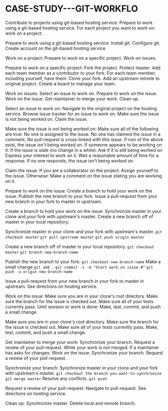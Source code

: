 # CASE-STUDY---GIT-WORKFLO

Contribute to projects using git-based hosting service:
    Prepare to work using a git-based hosting service.
    For each project you want to work on:
        work on a project.

Prepare to work using a git-based hosting service.
    Install git.
    Configure git.
    Create account on the git-based hosting service.

Work on a project:
    Prepare to work on a specific project.
    Work on issues.

Prepare to work on a specific project:
    Fork the project.
    Protect master.
    Add each team member as a contributor to your fork.
    For each team member, including yourself, have them:
        Clone your fork.
        Add an upstream remote to original project.
    Create a board to manage your team.

Work on issues:
    Select an issue to work on.
    Prepare to work on the issue.
    Work on the issue.
    Get maintainer to merge your work.
    Clean up.

Select an issue to work on:
    Navigate to the original project on the hosting service.
    Browse issue tracker for an issue to work on.
    Make sure the issue is not being worked on.
    Claim the issue.

Make sure the issue is not being worked on:
    Make sure all of the following are true:
        No one is assigned to the issue.
        No one has claimed the issue in a comment.
        No pull-request is cross-linked with this issue.
    If non of the above exist, the issue isn't being worked on.
    If someone appears to be working on it:
        If the issue is stale (no change in a while):
            Ask if it is still being worked on
            Express your interest to work on it.
            Wait a reasonable amount of time for a response.
            If no one responds, the issue isn't being worked on.

Claim the issue:
    If you are a collaborator on the project:
        Assign yourself to the issue.
    Otherwise:
        Make a comment on the issue stating you are working on it.

Prepare to work on the issue:
    Create a branch to hold your work on the issue.
    Publish the new branch to your fork.
    Issue a pull-request from your new branch in your fork to master in upstream.

Create a branch to hold your work on the issue:
    Synchronize master in your clone and your fork with upstream's master.
    Create a new branch off of master in your local repository.

Synchronize master in your clone and your fork with upstream's master.
    `git checkout master`
    `git pull upstream master`
    `git push origin master`

Create a new branch off of master in your local repository.
    `git checkout master`
    `git branch new-branch-name`

Publish the new branch to your fork:
    `git checkout new-branch-name`
    Make a small change
    `git add .`
    `git commit -s -m "Start work on issue #"`
    `git push -u origin new-branch-name`

Issue a pull-request from your new branch in your fork to master in upstream.
    See directions on hosting service.

Work on the issue:
    Make sure you are in your clone's root directory.
    Make sure the branch for the issue is checked out.
    Make sure all of your tests currently pass.
    Until session or work is done:
        Make, test, commit, and push a small change.

Make sure you are in your clone's root directory.
Make sure the branch for the issue is checked out.
Make sure all of your tests currently pass.
Make, test, commit, and push a small change.

Get maintainer to merge your work:
    Synchronize your branch.
    Request a review of your pull-request.
    While your work is not merged:
        If a maintainer has asks for changes:
            Work on the issue.
        Synchronize your branch.
        Request a review of your pull-request.

Synchronize your branch:
    Synchronize master in your clone and your fork with upstream's master.
    `git checkout the-branch-you-want-to-synchronize`
    `git merge master`
    Resolve any conflicts.
    `git push`

Request a review of your pull-request:
    Navigate to pull-request.
    See directions on hosting service.

Clean up:
    Synchronize master.
    Delete local and remote branch.
